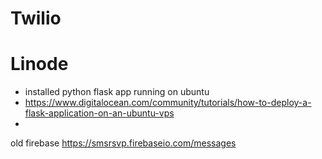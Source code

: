 
# Twilio

# Linode
- installed python flask app running on ubuntu
- https://www.digitalocean.com/community/tutorials/how-to-deploy-a-flask-application-on-an-ubuntu-vps
- 

old firebase
https://smsrsvp.firebaseio.com/messages
